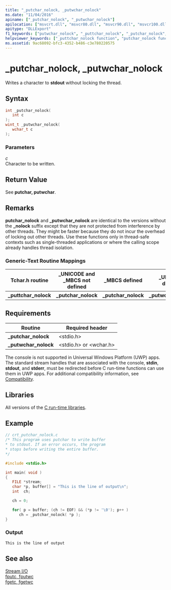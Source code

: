 ```yaml
---
title: "_putchar_nolock, _putwchar_nolock"
ms.date: "11/04/2016"
apiname: ["_putchar_nolock", "_putwchar_nolock"]
apilocation: ["msvcrt.dll", "msvcr80.dll", "msvcr90.dll", "msvcr100.dll", "msvcr100_clr0400.dll", "msvcr110.dll", "msvcr110_clr0400.dll", "msvcr120.dll", "msvcr120_clr0400.dll", "ucrtbase.dll"]
apitype: "DLLExport"
f1_keywords: ["putwchar_nolock", "_puttchar_nolock", "_putchar_nolock", "_putwchar_nolock", "putchar_nolock"]
helpviewer_keywords: ["_puttchar_nolock function", "putchar_nolock function", "characters, writing", "standard output, writing to", "putwchar_nolock function", "_putchar_nolock function", "_putwchar_nolock function", "puttchar_nolock function"]
ms.assetid: 9ac68092-bfc3-4352-b486-c3e780220575
---
```

# _putchar_nolock, _putwchar_nolock

Writes a character to **stdout** without locking the thread.

## Syntax

```C
int _putchar_nolock(
   int c
);
wint_t _putwchar_nolock(
   wchar_t c
);

```

### Parameters

*c*<br/>
Character to be written.

## Return Value

See **putchar, putwchar**.

## Remarks

**putchar_nolock** and **_putwchar_nolock** are identical to the versions without the **_nolock** suffix except that they are not protected from interference by other threads. They might be faster because they do not incur the overhead of locking out other threads. Use these functions only in thread-safe contexts such as single-threaded applications or where the calling scope already handles thread isolation.

### Generic-Text Routine Mappings

|Tchar.h routine|_UNICODE and _MBCS not defined|_MBCS defined|_UNICODE defined|
|---------------------|--------------------------------------|--------------------|-----------------------|
|**_puttchar_nolock**|**_putchar_nolock**|**_putchar_nolock**|**_putwchar_nolock**|

## Requirements

|Routine|Required header|
|-------------|---------------------|
|**_putchar_nolock**|\<stdio.h>|
|**_putwchar_nolock**|\<stdio.h> or \<wchar.h>|

The console is not supported in Universal Windows Platform (UWP) apps. The standard stream handles that are associated with the console, **stdin**, **stdout**, and **stderr**, must be redirected before C run-time functions can use them in UWP apps. For additional compatibility information, see [Compatibility](../../c-runtime-library/compatibility.md).

## Libraries

All versions of the [C run-time libraries](../../c-runtime-library/crt-library-features.md).

## Example

```C
// crt_putchar_nolock.c
/* This program uses putchar to write buffer
* to stdout. If an error occurs, the program
* stops before writing the entire buffer.
*/

#include <stdio.h>

int main( void )
{
   FILE *stream;
   char *p, buffer[] = "This is the line of output\n";
   int  ch;

   ch = 0;

   for( p = buffer; (ch != EOF) && (*p != '\0'); p++ )
      ch = _putchar_nolock( *p );
}
```

### Output

```Output
This is the line of output
```

## See also

[Stream I/O](../../c-runtime-library/stream-i-o.md)<br/>
[fputc, fputwc](fputc-fputwc.md)<br/>
[fgetc, fgetwc](fgetc-fgetwc.md)<br/>
